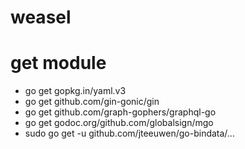 # weasel
# get module
* go get gopkg.in/yaml.v3
* go get github.com/gin-gonic/gin
* go get github.com/graph-gophers/graphql-go
* go get godoc.org/github.com/globalsign/mgo
* sudo go get -u github.com/jteeuwen/go-bindata/...